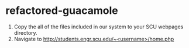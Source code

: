 # refactored-guacamole

1. Copy the all of the files included in our system to your SCU webpages directory.
2. Navigate to http://students.engr.scu.edu/~<username>/home.php
